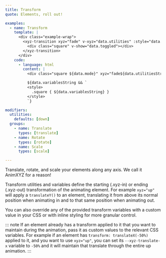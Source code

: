 ```yaml
---
title: Transform
quote: Elements, roll out!

examples:
  - name: Transform
    template: |
      <div class="example-wrap">
        <xyz-transition xyz="fade" v-xyz="data.utilities" :style="data.variables" v-on="data.listeners">
          <div class="square" v-show="data.toggled"></div>
        </xyz-transition>
      </div>
    code:
      - language: html
        content: |
          <div class="square ${data.mode}" xyz="fade${data.utilitiesString && ' ' + data.utilitiesString}"></div>

          ${data.variablesString && `
          <style>
            .square { ${data.variablesString} }
          </style>
          `}

modifiers:
  utilities:
    defaults: [down]
  groups:
    - name: Translate
      types: [translate]
    - name: Rotate
      types: [rotate]
    - name: Scale
      types: [scale]

---
```


Translate, rotate, and scale your elements along any axis. We call it AnimXYZ for a reason!

Transform utilities and variables define the starting (.xyz-in) or ending (.xyz-out) transformation of the animating element. For example `xyz="up"` will apply a `translateY()` to an element, translating it from above its normal position when animating in and to that same position when animating out.

You can also override any of the provided transform variables with a custom value in your CSS or with inline styling for more granular control.

::: note
If an element already has a transform applied to it that you want to maintain during the animation, pass it as custom values to the relevant CSS variables. For example if an element has `transform: translateX(-50%)` applied to it, and you want to use `xyz="up"`, you can set its `--xyz-translate-x` variable to `-50%` and it will maintain that translate through the entire up animation.
:::
